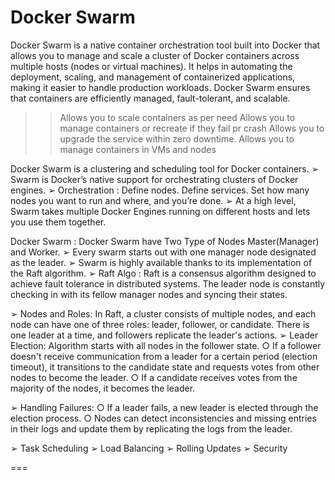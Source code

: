 #  Docker Swarm

Docker Swarm is a native container orchestration tool built into Docker that allows you to manage and scale a cluster of Docker containers across multiple hosts (nodes or virtual machines). It helps in automating the deployment, scaling, and management of containerized applications, making it easier to handle production workloads. Docker Swarm ensures that containers are efficiently managed, fault-tolerant, and scalable.
 
 >> Allows you to scale containers as per need
 >> Allows you to manage containers or recreate if they fail pr crash
 >> Allows you to upgrade the service within zero downtime.
 >> Allows you to manage containers in VMs and nodes

Docker Swarm is a clustering and scheduling tool for Docker containers.
➢ Swarm is Docker’s native support for orchestrating clusters of Docker
engines.
➢ Orchestration : Define nodes. Define services. Set how many nodes you
want to run and where, and you’re done.
➢ At a high level, Swarm takes multiple Docker Engines running on
different hosts and lets you use them together.

Docker Swarm : Docker Swarm have Two Type of Nodes
Master(Manager) and Worker.
➢ Every swarm starts out with one manager node designated as the leader.
➢ Swarm is highly available thanks to its implementation of the Raft
algorithm.
➢ Raft Algo : Raft is a consensus algorithm designed to achieve fault
tolerance in distributed systems.
The leader node is constantly checking in with its fellow manager nodes
and syncing their states.

➢ Nodes and Roles: In Raft, a cluster consists of multiple nodes, and each
node can have one of three roles: leader, follower, or candidate.
There is one leader at a time, and followers replicate the leader's actions.
➢ Leader Election: Algorithm starts with all nodes in the follower state.
○ If a follower doesn't receive communication from a leader for a
certain period (election timeout), it transitions to the candidate state
and requests votes from other nodes to become the leader.
○ If a candidate receives votes from the majority of the nodes, it
becomes the leader.

➢ Handling Failures:
○ If a leader fails, a new leader is elected through the election process.
○ Nodes can detect inconsistencies and missing entries in their logs
and update them by replicating the logs from the leader.

➢ Task Scheduling
➢ Load Balancing
➢ Rolling Updates
➢ Security














===
